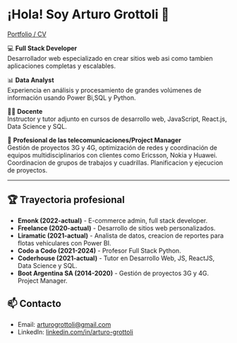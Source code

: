 # ¡Hola! Soy Arturo Grottoli 👋

[Portfolio / CV](https://arturogrottoli.vercel.app/)

💻 **Full Stack Developer**  
Desarrollador web especializado en crear sitios web asi como tambien aplicaciones completas y escalables.  

📊 **Data Analyst**  
Experiencia en análisis y procesamiento de grandes volúmenes de información usando Power Bi,SQL y Python.  

👨‍🏫 **Docente**  
Instructor y tutor adjunto en cursos de desarrollo web, JavaScript, React.js, Data Science y SQL.  

📡 **Profesional de las telecomunicaciones/Project Manager**  
Gestión de proyectos 3G y 4G, optimización de redes y coordinación de equipos multidisciplinarios con clientes como Ericsson, Nokia y Huawei.  
Coordinacion de grupos de trabajos y cuadrillas. Planificacion y ejecucion de proyectos.

---

## 🏆 Trayectoria profesional
- **Emonk (2022-actual)** - E-commerce admin, full stack developer.  
- **Freelance (2020-actual)** - Desarrollo de sitios web personalizados.  
- **Liramatic (2021-actual)** - Analista de datos, creacion de reportes para flotas vehiculares con Power BI.  
- **Codo a Codo (2021-2024)** - Profesor Full Stack Python.  
- **Coderhouse (2021-actual)** - Tutor en Desarrollo Web, JS, ReactJS, Data Science y SQL.
- **Boot Argentina SA (2014-2020)** - Gestión de proyectos 3G y 4G. Project Manager.

## 📫 Contacto
- Email: [arturogrottoli@gmail.com](mailto:arturogrottoli@gmail.com)
- LinkedIn: [linkedin.com/in/arturo-grottoli](https://www.linkedin.com/in/arturo-grottoli/)
